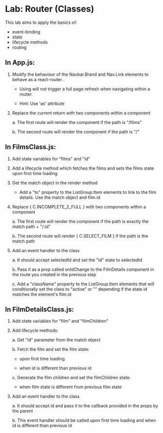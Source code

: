 # Lab: Router (Classes)

This lab aims to apply the basics of:

- event-binding
- state
- lifecycle methods
- routing

## In App.js:

1. Modify the behaviour of the Navbar.Brand and Nav.Link elements to behave as a react-router <NavLink>.  
    
    - Using <NavLink> will not trigger a full page refresh when navigating within a router.
    
    - Hint: Use 'as' attribute

2. Replace the current <Home> return with two <Route> components within a <Switch> component
    
    a. The first route will render the <Films> component if the path is "/films"

    b. The second route will render the <Home> component if the path is "/"

## In FilmsClass.js:

1. Add state variables for "films" and "id"

2. Add a lifecycle method which fetches the films and sets the films state upon first time loading

3. Get the match object in the render method

    - Add a "to" property to the ListGroup.Item elements to link to the film details. Use the match object and film.id

4. Replace { C.INCOMPLETE_2_FULL } with two <Route> components within a <Switch> component

    a. The first route will render the <FilmDetails> component if the path is exactly the match path + "/:id"

    b. The second route will render { C.SELECT_FILM } if the path is the match path

5. Add an event handler to the class

    a. It should accept selectedId and set the "id" state to selectedId

    b. Pass it as a prop called onIdChange to the FilmDetails component in the route you created in the previous step

    c. Add a "className" property to the ListGroup.Item elements that will conditionally set the class to "active" or "" depending if the state id matches the element's film.id

## In FilmDetailsClass.js:

1. Add state variables for "film" and "filmChildren"

2. Add lifecycle methods:

    a. Get "id" parameter from the match object

    b. Fetch the film and set the film state:
    
    - upon first time loading
    
    - when id is different than previous id

    c. Generate the film children and set the filmChildren state:
    
    - when film state is different from previous film state

3. Add an event handler to the class

    a. It should accept id and pass it to the callback provided in the props by the parent

    b. This event handler should be called upon first time loading and when id is different than previous id
